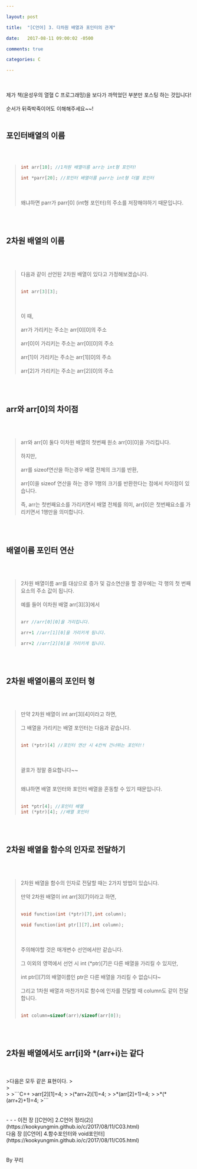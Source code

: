 ```yaml
---

layout: post

title:  "[C언어] 3. 다차원 배열과 포인터의 관계"

date:   2017-08-11 09:00:02 -0500

comments: true

categories: C

---
```




<br>
<br>
제가 책(윤성우의 열혈 C 프로그래밍)을 보다가 까먹었던 부분만 포스팅 하는 것입니다!
<br>
<br>
순서가 뒤죽박죽이어도 이해해주세요~~!
<br>
<br>

## 포인터배열의 이름

<br>
<br>


>```C++
>int arr[10]; //1차원 배열이름 arr는 int형 포인터!
>
>int *parr[20]; //포인터 배열이름 parr는 int형 더블 포인터
>```
>
><br>
><br>
>왜냐하면 parr가 parr[0] (int형 포인터)의 주소를 저장해야하기 때문입니다. 

<br>
<br>

## 2차원 배열의 이름 

<br>
<br>

>다음과 같이 선언된 2차원 배열이 있다고 가정해보겠습니다.
><br>
><br>
>
>```C++
>int arr[3][3];
>```
>
><br>
><br>
>이 때,
><br> 
><br>
>arr가 가리키는 주소는 arr[0][0]의 주소
><br>
><br>
>arr[0]이 가리키는 주소는 arr[0][0]의 주소
><br>
><br>
>arr[1]이 가리키는 주소는 arr[1][0]의 주소
><br>
><br>
>arr[2]가 가리키는 주소는 arr[2][0]의 주소  

<br>
<br>

## arr와 arr[0]의 차이점
<br>
<br>

>arr와 arr[0] 둘다 이차원 배열의 첫번째 원소 arr[0][0]을 가리킵니다.
><br>
><br>
>하지만,
><br>
><br> 
>arr를 sizeof연산을 하는경우 배열 전체의 크기를 반환,
><br>
><br>
>arr[0]을 sizeof 연산을 하는 경우 1행의 크기를 반환한다는 점에서 차이점이 있습니다.
><br>
><br>
>즉, arr는 첫번째요소를 가리키면서 배열 전체를 의미, arr[0]은 첫번째요소를 가리키면서 1행만을 의미합니다.

<br>
<br>

## 배열이름 포인터 연산
<br>
<br>

>2차원 배열이름 arr를 대상으로 증가 및 감소연산을 할 경우에는 각 행의 첫 번째 요소의 주소 값이 됩니다.
><br>
><br>
>예를 들어 이차원 배열 arr[3][3]에서
><br>
><br>
>
>```C++
>arr //arr[0][0]을 가리킵니다.
>
>arr+1 //arr[1][0]을 가리키게 됩니다.
>
>arr+2 //arr[2][0]을 가리키게 됩니다.
>```

<br>
<br>

## 2차원 배열이름의 포인터 형
<br>
<br>

>만약 2차원 배열이 int arr[3][4]이라고 하면,
><br>
><br>
>그 배열을 가리키는 배열 포인터는 다음과 같습니다.
><br>
><br>
>
>```C++
>int (*ptr)[4] //포인터 연산 시 4칸씩 건너뛰는 포인터!!
>```
>
><br>
><br>
>괄호가 정말 중요합니다~~
><br>
><br> 
>
>왜냐하면 배열 포인터와 포인터 배열을 혼동할 수 있기 때문입니다.
><br>
><br>
>
>```C++
>int *ptr[4]; //포인터 배열
>int (*ptr)[4]; //배열 포인터
>```


<br>
<br>

## 2차원 배열을 함수의 인자로 전달하기
<br>
<br>

>2차원 배열을 함수의 인자로 전달할 때는 2가지 방법이 있습니다.
><br>
><br>
>만약 2차원 배열이 int arr[3][7]이라고 하면,
><br>
><br>
>
>```C++
>void function(int (*ptr)[7],int column);
>
>void function(int ptr[][7],int column);
>```
><br>
><br>
>주의해야할 것은 매개변수 선언에서만 같습니다.
><br>
><br>
>그 이외의 영역에서 선언 시 int (*ptr)[7]은 다른 배열을 가리킬 수 있지만,
><br>
><br>
>int ptr[][7]의 배열이름인 ptr은 다른 배열을 가리킬 수 없습니다~
><br>
><br>
>그리고 1차원 배열과 마찬가지로 함수에 인자를 전달할 때 column도 같이 전달합니다.
><br>
><br>
>
>```C++
>int column=sizeof(arr)/sizeof(arr[0]);
>```

<br>
<br>

## 2차원 배열에서도 arr[i]와 *(arr+i)는 같다

<br>
<br>
>다음은 모두 같은 표현이다.
><br>
><br>
>
>```C++
>arr[2][1]=4;
>
>(*arr+2)[1]=4;
>
>*(arr[2]+1)=4;
>
>*(*(arr+2)+1)=4;
>```

<br>
<br>
<br>
- - -
이전 장 [[C언어] 2.C언어 정리(2)](https://kookyungmin.github.io/c/2017/08/11/C03.html)
<br>
다음 장 [[C언어] 4.함수포인터와 void포인터](https://kookyungmin.github.io/c/2017/08/11/C05.html)
<br>
<br>
<br>
By 꾸리
